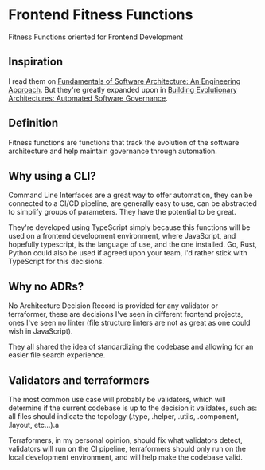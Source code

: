 # Frontend Fitness Functions

Fitness Functions oriented for Frontend Development

## Inspiration

I read them on [Fundamentals of Software Architecture: An Engineering Approach](https://amzn.eu/d/9ElDpva). But they're greatly expanded upon in [Building Evolutionary Architectures: Automated Software Governance](https://amzn.eu/d/125m9yo).

## Definition

Fitness functions are functions that track the evolution of the software architecture and help maintain governance through automation.

## Why using a CLI?

Command Line Interfaces are a great way to offer automation, they can be connected to a CI/CD pipeline, are generally easy to use, can be abstracted to simplify groups of parameters. They have the potential to be great.

They're developed using TypeScript simply because this functions will be used on a frontend development environment, where JavaScript, and hopefully typescript, is the language of use, and the one installed. Go, Rust, Python could also be used if agreed upon your team, I'd rather stick with TypeScript for this decisions.

## Why no ADRs?

No Architecture Decision Record is provided for any validator or terraformer, these are decisions I've seen in different frontend projects, ones I've seen no linter (file structure linters are not as great as one could wish in JavaScript).

They all shared the idea of standardizing the codebase and allowing for an easier file search experience.

## Validators and terraformers

The most common use case will probably be validators, which will determine if the current codebase is up to the decision it validates, such as: all files should indicate the topology (.type, .helper, .utils, .component, .layout, etc...).a

Terraformers, in my personal opinion, should fix what validators detect, validators will run on the CI pipeline, terraformers should only run on the local development environment, and will help make the codebase valid.
